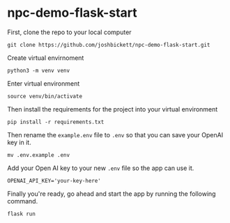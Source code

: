 # npc-demo-flask-start

First, clone the repo to your local computer

```
git clone https://github.com/joshbickett/npc-demo-flask-start.git
```

Create virtual envirnoment
```
python3 -m venv venv
```

Enter virtual environment
```
source venv/bin/activate
```

Then install the requirements for the project into your virtual environment
```
pip install -r requirements.txt
```

Then rename the `example.env` file to `.env` so that you can save your OpenAI key in it. 
```
mv .env.example .env
```

Add your Open AI key to your new `.env` file so the app can use it. 
```
OPENAI_API_KEY='your-key-here'
```

Finally you're ready, go ahead and start the app by running the following command. 
```
flask run
```

